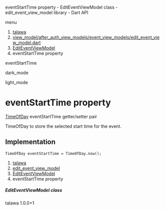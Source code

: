 




eventStartTime property - EditEventViewModel class - edit\_event\_view\_model library - Dart API







menu

1. [talawa](../../index.html)
2. [view\_model/after\_auth\_view\_models/event\_view\_models/edit\_event\_view\_model.dart](../../view_model_after_auth_view_models_event_view_models_edit_event_view_model/view_model_after_auth_view_models_event_view_models_edit_event_view_model-library.html)
3. [EditEventViewModel](../../view_model_after_auth_view_models_event_view_models_edit_event_view_model/EditEventViewModel-class.html)
4. eventStartTime property

eventStartTime


dark\_mode

light\_mode




# eventStartTime property


[TimeOfDay](https://api.flutter.dev/flutter/material/TimeOfDay-class.html)
eventStartTime
getter/setter pair

TimeOfDay to store the selected start time for the event.


## Implementation

```
TimeOfDay eventStartTime = TimeOfDay.now();
```

 


1. [talawa](../../index.html)
2. [edit\_event\_view\_model](../../view_model_after_auth_view_models_event_view_models_edit_event_view_model/view_model_after_auth_view_models_event_view_models_edit_event_view_model-library.html)
3. [EditEventViewModel](../../view_model_after_auth_view_models_event_view_models_edit_event_view_model/EditEventViewModel-class.html)
4. eventStartTime property

##### EditEventViewModel class





talawa
1.0.0+1






